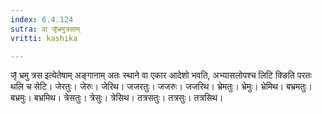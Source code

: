 ```yaml
---
index: 6.4.124
sutra: वा जृ̄भ्रमुत्रसाम्
vritti: kashika

---
```

जृ̄ भ्रमु त्रस इत्येतेषाम् अङ्गानाम् अतः स्थाने वा एकार आदेशो भवति, अभ्यासलोपश्च लिटि क्ङिति परतः थलि च सेटि। जेरतुः। जेरुः। जेरिथ। जजरतुः। जजरुः। जजरिथ। भ्रेमतुः। भ्रेमुः। भ्रेमिथ। बभ्रमतुः। बभ्रमुः। बभ्रमिथ। त्रेसतुः। त्रेसुः। त्रेसिथ। तत्रसतुः। तत्रसुः। तत्रसिथ।